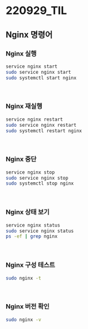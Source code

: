 # 220929_TIL

## Nginx 명령어

### Nginx 실행

```bash
service nginx start
sudo service nginx start
sudo systemctl start nginx
```

<br>

### Nginx 재실행

```bash
service nginx restart
sudo service nginx restart
sudo systemctl restart nginx
```

<br>

### Nginx 중단

```bash
service nginx stop
sudo service nginx stop
sudo systemctl stop nginx
```

<br>

### Nginx 상태 보기

```bash
service nginx status
sudo service nginx status
ps -ef | grep nginx
```

<br>

### Nginx 구성 테스트

```bash
sudo nginx -t
```

<br>

### Nginx 버전 확인

```bash
sudo nginx -v
```

